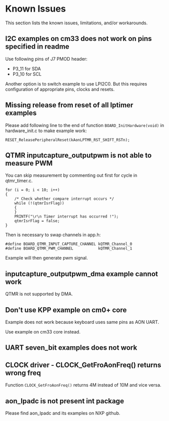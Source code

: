 # Known Issues

This section lists the known issues, limitations, and/or workarounds.

## I2C examples on cm33 does not work on pins specified in readme
Use following pins of J7 PMOD header:
 - P3_11 for SDA
 - P3_10 for SCL

Another option is to switch example to use LPI2C0. But this requires 
configuration of appropriate pins, clocks and resets. 


## Missing release from reset of all lptimer examples
Please add following line to the end of function ``BOARD_InitHardware(void)``
in hardware_init.c to make example work:

``RESET_ReleasePeripheralReset(kAonLPTMR_RST_SHIFT_RSTn);``

## QTMR inputcapture_outputpwm is not able to measure PWM
You can skip measurement by commenting out first for cycle in qtmr_timer.c.

	for (i = 0; i < 10; i++)
	{
       	/* Check whether compare interrupt occurs */
       	while (!(qtmrIsrFlag))
       	{
       	}
       	PRINTF("\r\n Timer interrupt has occurred !");
       	qtmrIsrFlag = false;
    }
Then is necessary to swap channels in app.h:

    #define BOARD_QTMR_INPUT_CAPTURE_CHANNEL kQTMR_Channel_0
    #define BOARD_QTMR_PWM_CHANNEL           kQTMR_Channel_1

Example will then generate pwm signal.

## inputcapture_outputpwm_dma example cannot work 
QTMR is not supported by DMA.

## Don't use KPP example on cm0+ core
Example does not work because keyboard uses same pins as AON UART. 

Use example on cm33 core instead.

## UART seven_bit examples does not work

## CLOCK driver - CLOCK_GetFroAonFreq() returns wrong freq
Function ``CLOCK_GetFroAonFreq()`` returns 4M instead of 10M and vice versa.  

## aon_lpadc is not present int package
Please find aon_lpadc and its examples on NXP github.